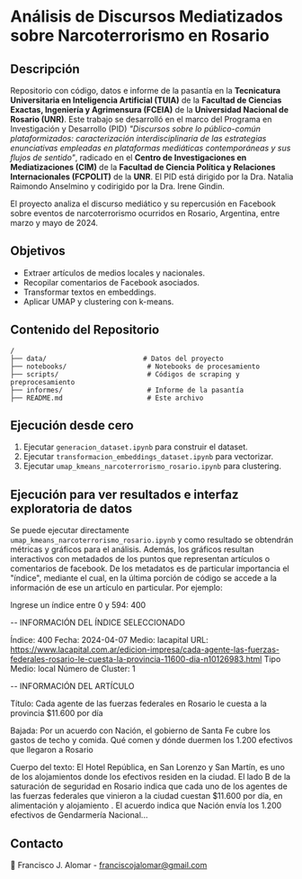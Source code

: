 # Análisis de Discursos Mediatizados sobre Narcoterrorismo en Rosario

## Descripción
Repositorio con código, datos e informe de la pasantía en la **Tecnicatura Universitaria en Inteligencia Artificial (TUIA)** de la **Facultad de Ciencias Exactas, Ingeniería y Agrimensura (FCEIA)** de la **Universidad Nacional de Rosario (UNR)**. Este trabajo se desarrolló en el marco del Programa en Investigación y Desarrollo (PID) *"Discursos sobre lo público-común plataformizados: caracterización interdisciplinaria de las estrategias enunciativas empleadas en plataformas mediáticas contemporáneas y sus flujos de sentido"*, radicado en el **Centro de Investigaciones en Mediatizaciones (CIM)** de la **Facultad de Ciencia Política y Relaciones Internacionales (FCPOLIT)** de la **UNR**. El PID está dirigido por la Dra. Natalia Raimondo Anselmino y codirigido por la Dra. Irene Gindin.

El proyecto analiza el discurso mediático y su repercusión en Facebook sobre eventos de narcoterrorismo ocurridos en Rosario, Argentina, entre marzo y mayo de 2024.

## Objetivos
- Extraer artículos de medios locales y nacionales.
- Recopilar comentarios de Facebook asociados.
- Transformar textos en embeddings.
- Aplicar UMAP y clustering con k-means.

## Contenido del Repositorio
```
/
├── data/                        # Datos del proyecto
├── notebooks/                    # Notebooks de procesamiento
├── scripts/                      # Códigos de scraping y preprocesamiento
├── informes/                     # Informe de la pasantía
├── README.md                     # Este archivo
```

## Ejecución desde cero 
1. Ejecutar `generacion_dataset.ipynb` para construir el dataset.
2. Ejecutar `transformacion_embeddings_dataset.ipynb` para vectorizar.
3. Ejecutar `umap_kmeans_narcoterrorismo_rosario.ipynb` para clustering.

## Ejecución para ver resultados e interfaz exploratoria de datos 

Se puede ejecutar directamente `umap_kmeans_narcoterrorismo_rosario.ipynb` y como resultado se obtendrán métricas y gráficos para el análisis. Además, los gráficos resultan interactivos con metadados de los puntos que representan artículos o comentarios de facebook. De los metadatos es de particular importancia el "índice", mediante el cual, en la última porción de código se accede a la información de ese un artículo en particular. Por ejemplo:

Ingrese un índice entre 0 y 594: 400

-- INFORMACIÓN DEL ÍNDICE SELECCIONADO

Índice: 400
Fecha: 2024-04-07
Medio: lacapital
URL: https://www.lacapital.com.ar/edicion-impresa/cada-agente-las-fuerzas-federales-rosario-le-cuesta-la-provincia-11600-dia-n10126983.html
Tipo Medio: local
Número de Cluster: 1

--       INFORMACIÓN DEL ARTÍCULO

Título:
Cada agente de las fuerzas federales en Rosario le cuesta a la provincia $11.600
por día

Bajada:
Por un acuerdo con Nación, el gobierno de Santa Fe cubre los gastos de techo y
comida. Qué comen y dónde duermen los 1.200 efectivos que llegaron a Rosario

Cuerpo del texto:
 El Hotel República, en San Lorenzo y San Martín, es uno de los alojamientos
donde los efectivos residen en la ciudad.  El lado B de la saturación de
seguridad en Rosario indica que cada uno de los agentes de las fuerzas federales
que vinieron a la ciudad cuestan $11.600 por día, en alimentación y alojamiento
. El acuerdo indica que Nación envía los 1.200 efectivos de Gendarmería Nacional...

## Contacto
📧 Francisco J. Alomar - franciscojalomar@gmail.com

